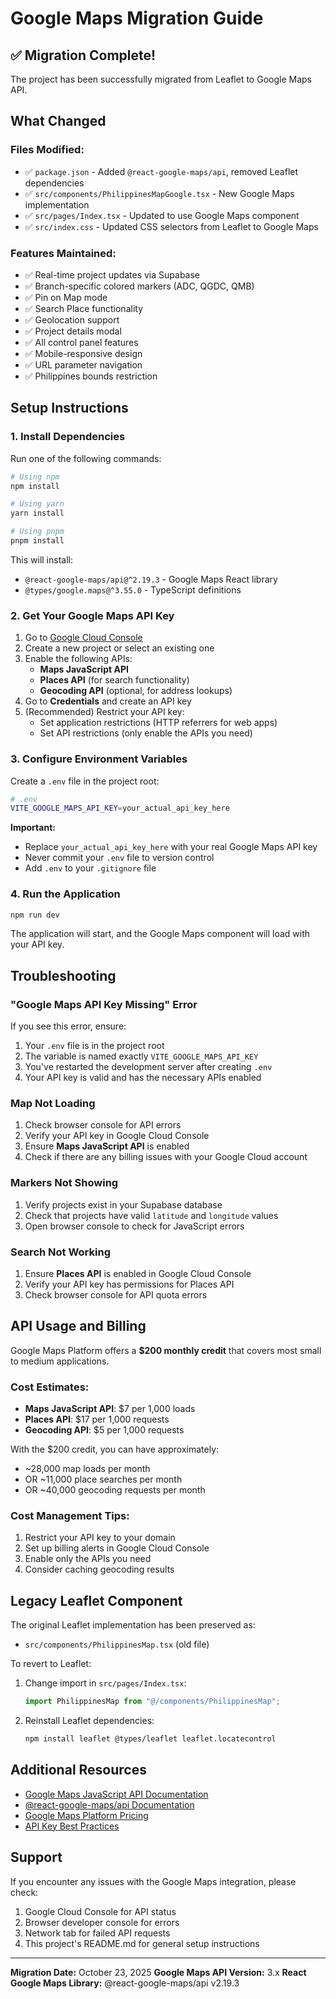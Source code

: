 # Google Maps Migration Guide

## ✅ Migration Complete!

The project has been successfully migrated from Leaflet to Google Maps API.

## What Changed

### Files Modified:
- ✅ `package.json` - Added `@react-google-maps/api`, removed Leaflet dependencies
- ✅ `src/components/PhilippinesMapGoogle.tsx` - New Google Maps implementation
- ✅ `src/pages/Index.tsx` - Updated to use Google Maps component
- ✅ `src/index.css` - Updated CSS selectors from Leaflet to Google Maps

### Features Maintained:
- ✅ Real-time project updates via Supabase
- ✅ Branch-specific colored markers (ADC, QGDC, QMB)
- ✅ Pin on Map mode
- ✅ Search Place functionality
- ✅ Geolocation support
- ✅ Project details modal
- ✅ All control panel features
- ✅ Mobile-responsive design
- ✅ URL parameter navigation
- ✅ Philippines bounds restriction

## Setup Instructions

### 1. Install Dependencies

Run one of the following commands:

```bash
# Using npm
npm install

# Using yarn
yarn install

# Using pnpm
pnpm install
```

This will install:
- `@react-google-maps/api@^2.19.3` - Google Maps React library
- `@types/google.maps@^3.55.0` - TypeScript definitions

### 2. Get Your Google Maps API Key

1. Go to [Google Cloud Console](https://console.cloud.google.com/)
2. Create a new project or select an existing one
3. Enable the following APIs:
   - **Maps JavaScript API**
   - **Places API** (for search functionality)
   - **Geocoding API** (optional, for address lookups)
4. Go to **Credentials** and create an API key
5. (Recommended) Restrict your API key:
   - Set application restrictions (HTTP referrers for web apps)
   - Set API restrictions (only enable the APIs you need)

### 3. Configure Environment Variables

Create a `.env` file in the project root:

```bash
# .env
VITE_GOOGLE_MAPS_API_KEY=your_actual_api_key_here
```

**Important:** 
- Replace `your_actual_api_key_here` with your real Google Maps API key
- Never commit your `.env` file to version control
- Add `.env` to your `.gitignore` file

### 4. Run the Application

```bash
npm run dev
```

The application will start, and the Google Maps component will load with your API key.

## Troubleshooting

### "Google Maps API Key Missing" Error

If you see this error, ensure:
1. Your `.env` file is in the project root
2. The variable is named exactly `VITE_GOOGLE_MAPS_API_KEY`
3. You've restarted the development server after creating `.env`
4. Your API key is valid and has the necessary APIs enabled

### Map Not Loading

1. Check browser console for API errors
2. Verify your API key in Google Cloud Console
3. Ensure **Maps JavaScript API** is enabled
4. Check if there are any billing issues with your Google Cloud account

### Markers Not Showing

1. Verify projects exist in your Supabase database
2. Check that projects have valid `latitude` and `longitude` values
3. Open browser console to check for JavaScript errors

### Search Not Working

1. Ensure **Places API** is enabled in Google Cloud Console
2. Verify your API key has permissions for Places API
3. Check browser console for API quota errors

## API Usage and Billing

Google Maps Platform offers a **$200 monthly credit** that covers most small to medium applications. 

### Cost Estimates:
- **Maps JavaScript API**: $7 per 1,000 loads
- **Places API**: $17 per 1,000 requests
- **Geocoding API**: $5 per 1,000 requests

With the $200 credit, you can have approximately:
- ~28,000 map loads per month
- OR ~11,000 place searches per month
- OR ~40,000 geocoding requests per month

### Cost Management Tips:
1. Restrict your API key to your domain
2. Set up billing alerts in Google Cloud Console
3. Enable only the APIs you need
4. Consider caching geocoding results

## Legacy Leaflet Component

The original Leaflet implementation has been preserved as:
- `src/components/PhilippinesMap.tsx` (old file)

To revert to Leaflet:
1. Change import in `src/pages/Index.tsx`:
   ```typescript
   import PhilippinesMap from "@/components/PhilippinesMap";
   ```
2. Reinstall Leaflet dependencies:
   ```bash
   npm install leaflet @types/leaflet leaflet.locatecontrol
   ```

## Additional Resources

- [Google Maps JavaScript API Documentation](https://developers.google.com/maps/documentation/javascript)
- [@react-google-maps/api Documentation](https://react-google-maps-api-docs.netlify.app/)
- [Google Maps Platform Pricing](https://mapsplatform.google.com/pricing/)
- [API Key Best Practices](https://developers.google.com/maps/api-security-best-practices)

## Support

If you encounter any issues with the Google Maps integration, please check:
1. Google Cloud Console for API status
2. Browser developer console for errors
3. Network tab for failed API requests
4. This project's README.md for general setup instructions

---

**Migration Date:** October 23, 2025
**Google Maps API Version:** 3.x
**React Google Maps Library:** @react-google-maps/api v2.19.3

